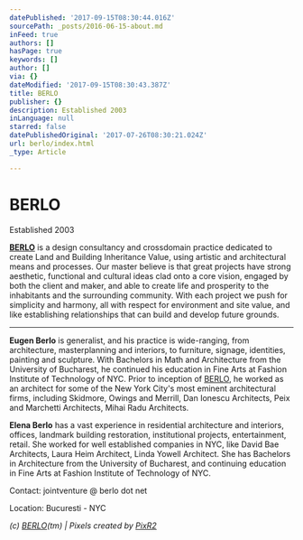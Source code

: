 ```yaml
---
datePublished: '2017-09-15T08:30:44.016Z'
sourcePath: _posts/2016-06-15-about.md
inFeed: true
authors: []
hasPage: true
keywords: []
author: []
via: {}
dateModified: '2017-09-15T08:30:43.387Z'
title: BERLO
publisher: {}
description: Established 2003
inLanguage: null
starred: false
datePublishedOriginal: '2017-07-26T08:30:21.024Z'
url: berlo/index.html
_type: Article

---
```

# BERLO

Established 2003

**[BERLO][0]** is a design consultancy and crossdomain practice dedicated to create Land and Building Inheritance Value, using artistic and architectural means and processes. Our master believe is that great projects have strong aesthetic, functional and cultural ideas clad onto a core vision, engaged by both the client and maker, and able to create life and prosperity to the inhabitants and the surrounding community. With each project we push for simplicity and harmony, all with respect for environment and site value, and like establishing relationships that can build and develop future grounds.

---

**Eugen Berlo** is generalist, and his practice is wide-ranging, from architecture, masterplanning and interiors, to furniture, signage, identities, painting and sculpture. With Bachelors in Math and Architecture from the University of Bucharest, he continued his education in Fine Arts at Fashion Institute of Technology of NYC. Prior to inception of [BERLO][0], he worked as an architect for some of the New York City's most eminent architectural firms, including Skidmore, Owings and Merrill, Dan Ionescu Architects, Peix and Marchetti Architects, Mihai Radu Architects.

**Elena Berlo** has a vast experience in residential architecture and interiors, offices, landmark building restoration, institutional projects, entertainment, retail. She worked for well established companies in NYC, like David Bae Architects, Laura Heim Architect, Linda Yowell Architect. She has Bachelors in Architecture from the University of Bucharest, and continuing education in Fine Arts at Fashion Institute of Technology of NYC.

Contact: jointventure @ berlo dot net 

Location: Bucuresti - NYC

_(c) [BERLO][0](tm) | Pixels created by [PixR2][1]_

[0]: http://www.berlo.ro/
[1]: http://pixr2.com/